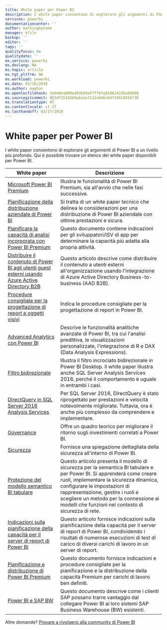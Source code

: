 ```yaml
---
title: White paper per Power BI
description: I white paper consentono di esplorare gli argomenti di Power BI a un livello più profondo.
services: powerbi
documentationcenter: ''
author: markingmyname
manager: kfile
backup: ''
editor: ''
tags: ''
qualityfocus: no
qualitydate: ''
ms.service: powerbi
ms.devlang: NA
ms.topic: article
ms.tgt_pltfrm: NA
ms.workload: powerbi
ms.date: 03/16/2018
ms.author: maghan
ms.openlocfilehash: 5e9e0ea009e403b89af7ff67e81062433ba56b80
ms.sourcegitcommit: 863df35192b9aba1e7c22a64bc8df24418416730
ms.translationtype: HT
ms.contentlocale: it-IT
ms.lasthandoff: 03/17/2018
---
```

# <a name="whitepapers-for-power-bi"></a>White paper per Power BI

I white paper consentono di esplorare gli argomenti di Power BI a un livello più profondo. Qui è possibile trovare un elenco dei white paper disponibili per Power BI.

| White paper | Descrizione |
| --- | --- |
| [Microsoft Power BI Premium](https://aka.ms/pbipremiumwhitepaper) |Illustra le funzionalità di Power BI Premium, sia all'avvio che nelle fasi successive. |
| [Pianificazione della distribuzione aziendale di Power BI](https://aka.ms/pbienterprisedeploy) |Si tratta di un white paper tecnico che delinea le considerazioni per una distribuzione di Power BI aziendale con ottime prestazioni e sicura. |
| [Pianificare la capacità di analisi incorporata con Power BI Premium](https://aka.ms/pbiewhitepaper) |Questo documento contiene indicazioni per gli sviluppatori/ISV di app per determinare la capacità più adatta alla propria attività. |
|[Distribuire il contenuto di Power BI agli utenti guest esterni usando Azure Active Directory B2B](https://aka.ms/powerbi-b2b-whitepaper)|Questo articolo descrive come distribuire il contenuto a utenti esterni all'organizzazione usando l'integrazione di Azure Active Directory Business-to-business (AAD B2B).|
| [Procedure consigliate per la progettazione di report e oggetti visivi](power-bi-visualization-best-practices.md) |Indica le procedure consigliate per la progettazione di report in Power BI. |
| [Advanced Analytics con Power BI](https://info.microsoft.com/advanced-analytics-with-power-bi.html?Is=Website) |Descrive le funzionalità analitiche avanzate di Power BI, tra cui l'analisi predittiva, le visualizzazioni personalizzate, l'integrazione di R e DAX (Data Analysis Expressions). |
| [Filtro bidirezionale](desktop-bidirectional-filtering.md) |Illustra il filtro incrociato bidirezionale in Power BI Desktop. Il white paper illustra anche SQL Server Analysis Services 2016, perché il comportamento è uguale in entrambi i casi. |
| [DirectQuery in SQL Server 2016 Analysis Services](https://blogs.msdn.microsoft.com/analysisservices/2017/04/06/directquery-in-sql-server-2016-analysis-services-whitepaper/) |Per SQL Server 2016, DirectQuery è stato riprogettato per prestazioni e velocità notevolmente migliorate. Tuttavia, ora è anche più complesso da comprendere e implementare. |
| [Governance](service-admin-governance.md) |Offre un quadro teorico per migliorare il ritorno sugli investimenti correlati a Power BI. |
| [Sicurezza](service-admin-power-bi-security.md) |Fornisce una spiegazione dettagliata della sicurezza all'interno di Power BI. |
| [Protezione del modello semantico BI tabulare](http://download.microsoft.com/download/D/2/0/D20E1C5F-72EA-4505-9F26-FEF9550EFD44/Securing%20the%20Tabular%20BI%20Semantic%20Model.docx) |Questo articolo presenta il modello di sicurezza per la semantica BI tabulare e per Power BI. Si apprenderà come creare ruoli, implementare la sicurezza dinamica, configurare le impostazioni di rappresentazione, gestire i ruoli e scegliere un metodo per la connessione ai modelli che funzioni nel contesto di sicurezza di rete. |
| [Indicazioni sulla pianificazione della capacità per il server di report di Power BI](report-server/capacity-planning.md) |Questo articolo fornisce indicazioni sulla pianificazione della capacità per il server di report di Power BI, condividendo i risultati di numerose esecuzioni di test di carico di diversi carichi di lavoro in un server di report. |
| [Pianificazione e distribuzione di Power BI Premium](https://aka.ms/Premium-Capacity-Planning-Deployment)| Questo documento fornisce indicazioni e procedure consigliate per la pianificazione e la distribuzione della capacità Premium per carichi di lavoro ben definiti.|
| [Power BI e SAP BW](https://aka.ms/powerbiandsapbw)| Questo documento descrive come i clienti SAP possano trarre vantaggio dal collegare Power BI ai loro sistemi SAP Business Warehouse (BW) esistenti.|

Altre domande? [Provare a rivolgersi alla community di Power BI](http://community.powerbi.com/)
